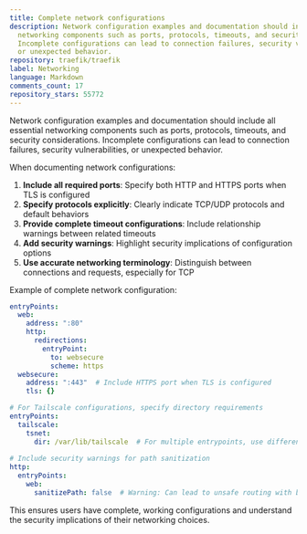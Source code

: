 ```yaml
---
title: Complete network configurations
description: Network configuration examples and documentation should include all essential
  networking components such as ports, protocols, timeouts, and security considerations.
  Incomplete configurations can lead to connection failures, security vulnerabilities,
  or unexpected behavior.
repository: traefik/traefik
label: Networking
language: Markdown
comments_count: 17
repository_stars: 55772
---
```


Network configuration examples and documentation should include all essential networking components such as ports, protocols, timeouts, and security considerations. Incomplete configurations can lead to connection failures, security vulnerabilities, or unexpected behavior.

When documenting network configurations:

1. **Include all required ports**: Specify both HTTP and HTTPS ports when TLS is configured
2. **Specify protocols explicitly**: Clearly indicate TCP/UDP protocols and default behaviors  
3. **Provide complete timeout configurations**: Include relationship warnings between related timeouts
4. **Add security warnings**: Highlight security implications of configuration options
5. **Use accurate networking terminology**: Distinguish between connections and requests, especially for TCP

Example of complete network configuration:

```yaml
entryPoints:
  web:
    address: ":80"
    http:
      redirections:
        entryPoint:
          to: websecure
          scheme: https
  websecure:
    address: ":443"  # Include HTTPS port when TLS is configured
    tls: {}

# For Tailscale configurations, specify directory requirements
entryPoints:
  tailscale:
    tsnet:
      dir: /var/lib/tailscale  # For multiple entrypoints, use different directories
      
# Include security warnings for path sanitization
http:
  entryPoints:
    web:
      sanitizePath: false  # Warning: Can lead to unsafe routing with base64 data containing "/"
```

This ensures users have complete, working configurations and understand the security implications of their networking choices.